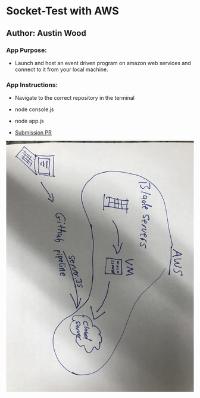 # Socket-Test with AWS
## Author: Austin Wood
### App Purpose:
* Launch and host an event driven program on amazon web services and connect to it from your local machine.
### App Instructions: 
* Navigate to the correct repository in the terminal
* node console.js
* node app.js

* [Submission PR](https://github.com/austin-wood-401-advanced-javascript/socket-test/pull/3)

![UML](https://github.com/austin-wood-401-advanced-javascript/socket-test/blob/master/assets/Socket-ServerUML.JPG)
